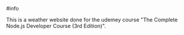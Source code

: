 #info

This is a weather website done for the udemey course "The Complete Node.js Developer Course (3rd Edition)".